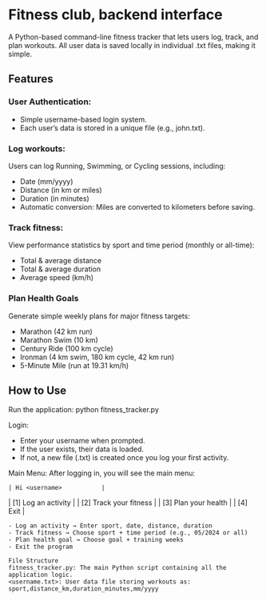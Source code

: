 # Fitness club, backend interface
A Python-based command-line fitness tracker that lets users log, track, and plan workouts.
All user data is saved locally in individual .txt files, making it simple.

## Features
### User Authentication: 
- Simple username-based login system.
- Each user’s data is stored in a unique file (e.g., john.txt). 

### Log workouts:
Users can log Running, Swimming, or Cycling sessions, including:
- Date (mm/yyyy)
- Distance (in km or miles)
- Duration (in minutes)
- Automatic conversion: Miles are converted to kilometers before saving.

### Track fitness:
View performance statistics by sport and time period (monthly or all-time):
- Total & average distance
- Total & average duration
- Average speed (km/h)

### Plan Health Goals
Generate simple weekly plans for major fitness targets:
- Marathon (42 km run)
- Marathon Swim (10 km)
- Century Ride (100 km cycle)
- Ironman (4 km swim, 180 km cycle, 42 km run)
- 5-Minute Mile (run at 19.31 km/h)

## How to Use
Run the application:
python fitness_tracker.py

Login:
- Enter your username when prompted.
- If the user exists, their data is loaded.
- If not, a new file (<username>.txt) is created once you log your first activity.

Main Menu:
After logging in, you will see the main menu:
~~~~~~~~~~~~~~~~~~~~~~~~~~~
| Hi <username>           |
~~~~~~~~~~~~~~~~~~~~~~~~~~~
| [1] Log an activity     |
| [2] Track your fitness  |
| [3] Plan your health    |
| [4] Exit                |
~~~~~~~~~~~~~~~~~~~~~~~~~~~
- Log an activity → Enter sport, date, distance, duration
- Track fitness → Choose sport + time period (e.g., 05/2024 or all)
- Plan health goal → Choose goal + training weeks
- Exit the program

File Structure
fitness_tracker.py: The main Python script containing all the application logic.
<username.txt>: User data file storing workouts as: sport,distance_km,duration_minutes,mm/yyyy